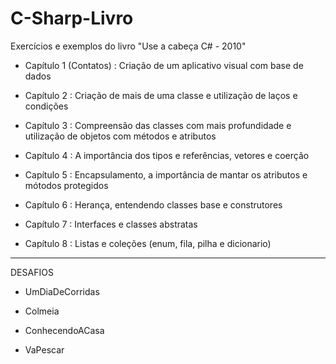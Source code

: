 # C-Sharp-Livro
Exercícios e exemplos do livro "Use a cabeça C# - 2010"

* Capítulo 1 (Contatos) : Criação de um aplicativo visual com base de dados

* Capítulo 2 : Criação de mais de uma classe e utilização de laços e condições

* Capítulo 3 : Compreensão das classes com mais profundidade e utilização de objetos com métodos e atributos

* Capítulo 4 : A importância dos tipos e referências, vetores e coerção

* Capítulo 5 : Encapsulamento, a importância de mantar os atributos e mótodos protegidos

* Capítulo 6 : Herança, entendendo classes base e construtores

* Capítulo 7 : Interfaces e classes abstratas

* Capítulo 8 : Listas e coleções (enum, fila, pilha e dicionario)

-------------------------------------------------------------
DESAFIOS

* UmDiaDeCorridas

* Colmeia

* ConhecendoACasa

* VaPescar
